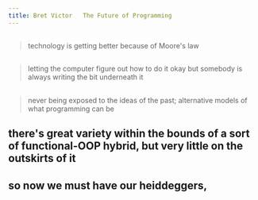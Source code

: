 ```yaml
---
title: Bret Victor   The Future of Programming
---
```


##
> technology is getting better because of Moore's law
##
> letting the computer figure out how to do it
okay but somebody is always writing the bit underneath it
## 
> never being exposed to the ideas of the past; alternative models of what programming can be
## there's great variety within the bounds of a sort of functional-OOP hybrid, but very little on the outskirts of it
## so now we must have our heiddeggers,

